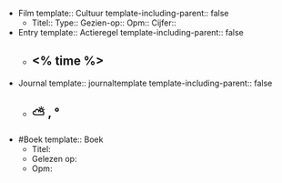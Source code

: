 - Film
  template:: Cultuur
  template-including-parent:: false
	- Titel::
	  Type:: 
	  Gezien-op:: 
	  Opm::
	  Cijfer::
- Entry
  template:: Actieregel
  template-including-parent:: false
	- ## <% time %>
- Journal
  template:: journaltemplate
  template-including-parent:: false
	- ## ⛅ , °
- #Boek
  template:: Boek
	- Titel:
	- Gelezen op:
	- Opm:
